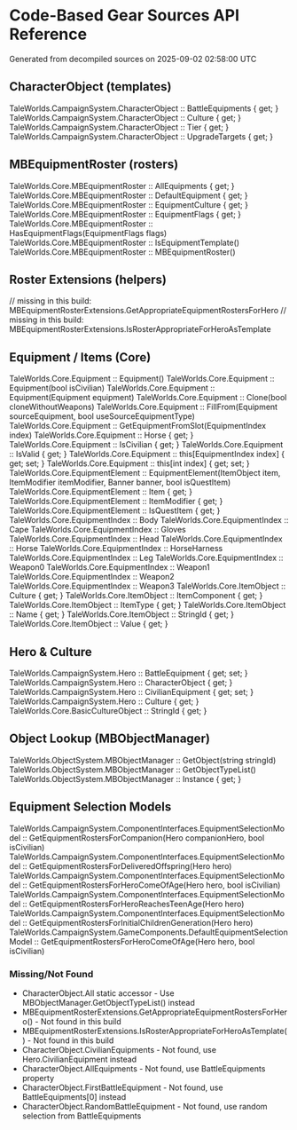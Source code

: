 # Code-Based Gear Sources API Reference

Generated from decompiled sources on 2025-09-02 02:58:00 UTC

## CharacterObject (templates)

TaleWorlds.CampaignSystem.CharacterObject :: BattleEquipments { get; }
TaleWorlds.CampaignSystem.CharacterObject :: Culture { get; }
TaleWorlds.CampaignSystem.CharacterObject :: Tier { get; }
TaleWorlds.CampaignSystem.CharacterObject :: UpgradeTargets { get; }

## MBEquipmentRoster (rosters)

TaleWorlds.Core.MBEquipmentRoster :: AllEquipments { get; }
TaleWorlds.Core.MBEquipmentRoster :: DefaultEquipment { get; }
TaleWorlds.Core.MBEquipmentRoster :: EquipmentCulture { get; }
TaleWorlds.Core.MBEquipmentRoster :: EquipmentFlags { get; }
TaleWorlds.Core.MBEquipmentRoster :: HasEquipmentFlags(EquipmentFlags flags)
TaleWorlds.Core.MBEquipmentRoster :: IsEquipmentTemplate()
TaleWorlds.Core.MBEquipmentRoster :: MBEquipmentRoster()

## Roster Extensions (helpers)

// missing in this build: MBEquipmentRosterExtensions.GetAppropriateEquipmentRostersForHero
// missing in this build: MBEquipmentRosterExtensions.IsRosterAppropriateForHeroAsTemplate

## Equipment / Items (Core)

TaleWorlds.Core.Equipment :: Equipment()
TaleWorlds.Core.Equipment :: Equipment(bool isCivilian)
TaleWorlds.Core.Equipment :: Equipment(Equipment equipment)
TaleWorlds.Core.Equipment :: Clone(bool cloneWithoutWeapons)
TaleWorlds.Core.Equipment :: FillFrom(Equipment sourceEquipment, bool useSourceEquipmentType)
TaleWorlds.Core.Equipment :: GetEquipmentFromSlot(EquipmentIndex index)
TaleWorlds.Core.Equipment :: Horse { get; }
TaleWorlds.Core.Equipment :: IsCivilian { get; }
TaleWorlds.Core.Equipment :: IsValid { get; }
TaleWorlds.Core.Equipment :: this[EquipmentIndex index] { get; set; }
TaleWorlds.Core.Equipment :: this[int index] { get; set; }
TaleWorlds.Core.EquipmentElement :: EquipmentElement(ItemObject item, ItemModifier itemModifier, Banner banner, bool isQuestItem)
TaleWorlds.Core.EquipmentElement :: Item { get; }
TaleWorlds.Core.EquipmentElement :: ItemModifier { get; }
TaleWorlds.Core.EquipmentElement :: IsQuestItem { get; }
TaleWorlds.Core.EquipmentIndex :: Body
TaleWorlds.Core.EquipmentIndex :: Cape
TaleWorlds.Core.EquipmentIndex :: Gloves
TaleWorlds.Core.EquipmentIndex :: Head
TaleWorlds.Core.EquipmentIndex :: Horse
TaleWorlds.Core.EquipmentIndex :: HorseHarness
TaleWorlds.Core.EquipmentIndex :: Leg
TaleWorlds.Core.EquipmentIndex :: Weapon0
TaleWorlds.Core.EquipmentIndex :: Weapon1
TaleWorlds.Core.EquipmentIndex :: Weapon2
TaleWorlds.Core.EquipmentIndex :: Weapon3
TaleWorlds.Core.ItemObject :: Culture { get; }
TaleWorlds.Core.ItemObject :: ItemComponent { get; }
TaleWorlds.Core.ItemObject :: ItemType { get; }
TaleWorlds.Core.ItemObject :: Name { get; }
TaleWorlds.Core.ItemObject :: StringId { get; }
TaleWorlds.Core.ItemObject :: Value { get; }

## Hero & Culture

TaleWorlds.CampaignSystem.Hero :: BattleEquipment { get; set; }
TaleWorlds.CampaignSystem.Hero :: CharacterObject { get; }
TaleWorlds.CampaignSystem.Hero :: CivilianEquipment { get; set; }
TaleWorlds.CampaignSystem.Hero :: Culture { get; }
TaleWorlds.Core.BasicCultureObject :: StringId { get; }

## Object Lookup (MBObjectManager)

TaleWorlds.ObjectSystem.MBObjectManager :: GetObject<T>(string stringId)
TaleWorlds.ObjectSystem.MBObjectManager :: GetObjectTypeList<T>()
TaleWorlds.ObjectSystem.MBObjectManager :: Instance { get; }

## Equipment Selection Models

TaleWorlds.CampaignSystem.ComponentInterfaces.EquipmentSelectionModel :: GetEquipmentRostersForCompanion(Hero companionHero, bool isCivilian)
TaleWorlds.CampaignSystem.ComponentInterfaces.EquipmentSelectionModel :: GetEquipmentRostersForDeliveredOffspring(Hero hero)
TaleWorlds.CampaignSystem.ComponentInterfaces.EquipmentSelectionModel :: GetEquipmentRostersForHeroComeOfAge(Hero hero, bool isCivilian)
TaleWorlds.CampaignSystem.ComponentInterfaces.EquipmentSelectionModel :: GetEquipmentRostersForHeroReachesTeenAge(Hero hero)
TaleWorlds.CampaignSystem.ComponentInterfaces.EquipmentSelectionModel :: GetEquipmentRostersForInitialChildrenGeneration(Hero hero)
TaleWorlds.CampaignSystem.GameComponents.DefaultEquipmentSelectionModel :: GetEquipmentRostersForHeroComeOfAge(Hero hero, bool isCivilian)

### Missing/Not Found

- CharacterObject.All static accessor - Use MBObjectManager.GetObjectTypeList<CharacterObject>() instead
- MBEquipmentRosterExtensions.GetAppropriateEquipmentRostersForHero() - Not found in this build
- MBEquipmentRosterExtensions.IsRosterAppropriateForHeroAsTemplate() - Not found in this build
- CharacterObject.CivilianEquipments - Not found, use Hero.CivilianEquipment instead
- CharacterObject.AllEquipments - Not found, use BattleEquipments property
- CharacterObject.FirstBattleEquipment - Not found, use BattleEquipments[0] instead
- CharacterObject.RandomBattleEquipment - Not found, use random selection from BattleEquipments

